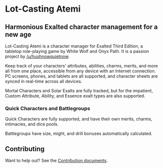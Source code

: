 # Lot-Casting Atemi
## Harmonious Exalted character management for a new age

Lot-Casting Atemi is a character manager for Exalted Third Edition, a tabletop
role-playing game by White Wolf and Onyx Path. It is a passion project by
[/u/hushnowquietnow](https://reddit.com/u/hushnowquietnow).

Keep track of your characters' attributes, abilities, charms, merits, and more
all from one place, accessible from any device with an Internet connection. PC
screens, phones, and tablets are all supported, and character sheets are synced
in real-time across all devices.

Mortal Characters and Solar Exalts are fully tracked, but for the impatient,
Custom Attribute, Ability, and Essence exalt types are also supported.

### Quick Characters and Battlegroups
Quick Characters are fully supported, and have their own merits, charms,
intimacies, and dice pools.

Battlegroups have size, might, and drill bonuses automatically calculated.

## Contributing
Want to help out?  See the [Contribution documents](/CONTRIBUTING.md).
